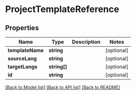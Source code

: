 # ProjectTemplateReference

## Properties
Name | Type | Description | Notes
------------ | ------------- | ------------- | -------------
**templateName** | **string** |  | [optional] 
**sourceLang** | **string** |  | [optional] 
**targetLangs** | **string[]** |  | [optional] 
**id** | **string** |  | [optional] 

[[Back to Model list]](../README.md#documentation-for-models) [[Back to API list]](../README.md#documentation-for-api-endpoints) [[Back to README]](../README.md)


